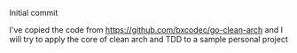 Initial commit

I've copied the code from https://github.com/bxcodec/go-clean-arch and I will try to apply the core of clean arch and TDD to a sample personal project